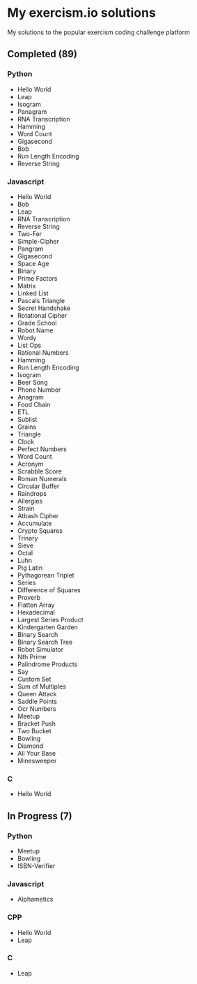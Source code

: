 # My exercism.io solutions
My solutions to the popular exercism coding challenge platform

## Completed (89)
### Python
* Hello World
* Leap
* Isogram
* Panagram
* RNA Transcription
* Hamming
* Word Count
* Gigasecond
* Bob
* Run Length Encoding
* Reverse String

### Javascript
* Hello World
* Bob
* Leap
* RNA Transcription
* Reverse String
* Two-Fer
* Simple-Cipher
* Pangram
* Gigasecond
* Space Age
* Binary
* Prime Factors
* Matrix
* Linked List
* Pascals Triangle
* Secret Handshake
* Rotational Cipher
* Grade School
* Robot Name
* Wordy
* List Ops
* Rational Numbers
* Hamming
* Run Length Encoding
* Isogram
* Beer Song
* Phone Number
* Anagram
* Food Chain
* ETL
* Sublist
* Grains
* Triangle
* Clock
* Perfect Numbers
* Word Count
* Acronym
* Scrabble Score
* Roman Numerals
* Circular Buffer
* Raindrops
* Allergies
* Strain
* Atbash Cipher
* Accumulate
* Crypto Squares
* Trinary
* Sieve
* Octal
* Luhn
* Pig Latin
* Pythagorean Triplet
* Series
* Difference of Squares
* Proverb
* Flatten Array
* Hexadecimal
* Largest Series Product
* Kindergarten Garden
* Binary Search
* Binary Search Tree
* Robot Simulator
* Nth Prime
* Palindrome Products
* Say
* Custom Set
* Sum of Multiples
* Queen Attack
* Saddle Points
* Ocr Numbers
* Meetup
* Bracket Push
* Two Bucket
* Bowling
* Diamond
* All Your Base
* Minesweeper

### C
* Hello World

## In Progress (7)
### Python
* Meetup
* Bowling
* ISBN-Verifier

### Javascript
* Alphametics

### CPP
* Hello World
* Leap

### C
* Leap
